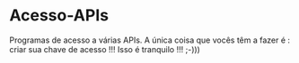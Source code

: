 # Acesso-APIs
 Programas de acesso a várias APIs. A única coisa que vocês têm a fazer é : criar sua chave de acesso !!! Isso é tranquilo !!! ;-)))
